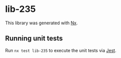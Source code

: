 # lib-235

This library was generated with [Nx](https://nx.dev).

## Running unit tests

Run `nx test lib-235` to execute the unit tests via [Jest](https://jestjs.io).
